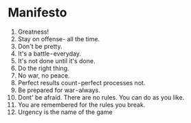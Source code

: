 # Manifesto
1. Greatness!
2. Stay on offense- all the time.
3. Don't be pretty.
4. It's a battle - everyday.
5. It's not done until it's done.
6. Do the right thing.
7. No war, no peace.
8. Perfect results count - perfect processes not.
9. Be prepared for war - always.
10. Dont' be afraid. There are no rules. You can do as you like.
11. You are remembered for the rules you break.
12. Urgency is the name of the game
